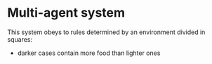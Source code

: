 # Multi-agent system

This system obeys to rules determined by an environment divided in squares: 
- darker cases contain more food than lighter ones
